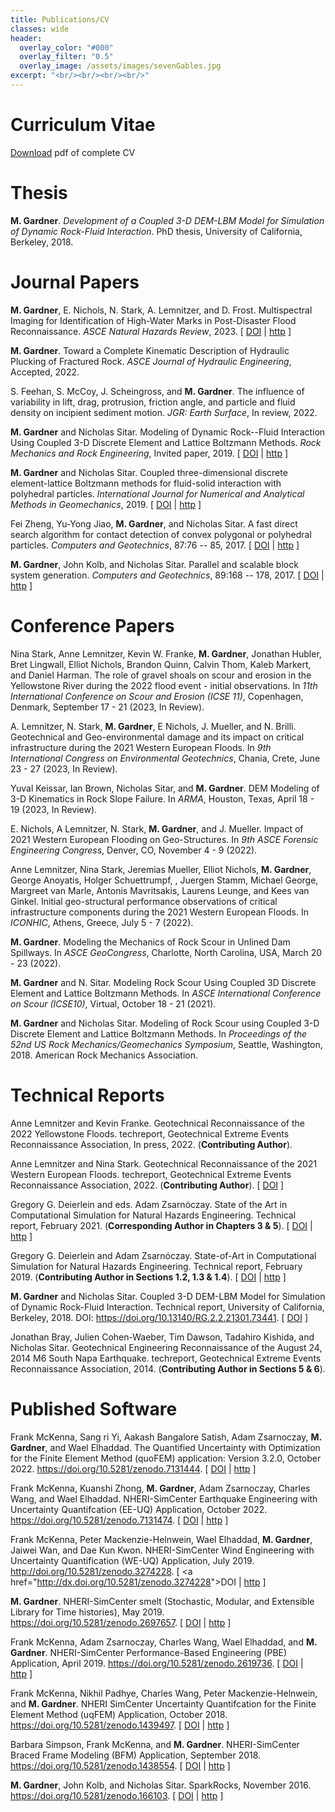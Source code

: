 ```yaml
---
title: Publications/CV
classes: wide
header:
  overlay_color: "#000"
  overlay_filter: "0.5"
  overlay_image: /assets/images/sevenGables.jpg
excerpt: "<br/><br/><br/><br/>"
---
```


# Curriculum Vitae
[Download](/assets/documents/GardnerMH_CV.pdf) pdf of complete CV
<br/>

# Thesis

<html>

<head>
<title>dissertation</title>
<meta http-equiv="content-type" content="text/html; charset=UTF-8">
<meta name="generator" content="bibtex2html">
</head>

<body>

<!-- This document was automatically generated with bibtex2html 1.99
     (see http://www.lri.fr/~filliatr/bibtex2html/),
     with the following command:
     bibtex2html -nokeys -nobiblinks -noabstract -nokeywords -d -r -nofooter -nobibsource dissertation.bib  -->




<p><a name="Gardner18"></a>

<b>M. Gardner</b>.
 <em>Development of a Coupled 3-D DEM-LBM Model for Simulation of
  Dynamic Rock-Fluid Interaction</em>.
 PhD thesis, University of California, Berkeley, 2018.

</p></body>
</html>

# Journal Papers

<html>

<head>
<title>journals</title>
<meta http-equiv="content-type" content="text/html; charset=UTF-8">
<meta name="generator" content="bibtex2html">
</head>

<body>

<!-- This document was automatically generated with bibtex2html 1.99
     (see http://www.lri.fr/~filliatr/bibtex2html/),
     with the following command:
     bibtex2html -nokeys -nobiblinks -noabstract -nokeywords -d -r -nofooter -nobibsource journals.bib  -->

<p><a name="gardner2022high"></a>

<b>M. Gardner</b>, E.&nbsp;Nichols, N.&nbsp;Stark, A.&nbsp;Lemnitzer, and D.&nbsp;Frost.
 Multispectral Imaging for Identification of High-Water Marks in
  Post-Disaster Flood Reconnaissance.
 <em>ASCE Natural Hazards Review</em>, 2023.
[&nbsp;<a href="http://dx.doi.org/10.1061/NHREFO.NHENG-1735">DOI</a>&nbsp;| 
<a href="https://ascelibrary.org/doi/10.1061/NHREFO.NHENG-1735">http</a>&nbsp;]

</p>

<p><a name="gardner2022toward"></a>

<b>M. Gardner</b>.
 Toward a Complete Kinematic Description of Hydraulic Plucking of
  Fractured Rock.
 <em>ASCE Journal of Hydraulic Engineering</em>, Accepted, 2022.

</p>

<p><a name="feehan2022incipient"></a>

S.&nbsp;Feehan, S.&nbsp;McCoy, J.&nbsp;Scheingross, and <b>M. Gardner</b>.
 The influence of variability in lift, drag, protrusion, friction
  angle, and particle and fluid density on incipient sediment motion.
 <em>JGR: Earth Surface</em>, In review, 2022.

</p>

<p><a name="gardner2019modeling"></a>

<b>M. Gardner</b> and Nicholas Sitar.
 Modeling of Dynamic Rock--Fluid Interaction Using Coupled 3-D
  Discrete Element and Lattice Boltzmann Methods.
 <em>Rock Mechanics and Rock Engineering</em>, Invited paper, 2019.
[&nbsp;<a href="http://dx.doi.org/10.1007/s00603-019-01857-x">DOI</a>&nbsp;| 
<a href="https://doi.org/10.1007/s00603-019-01857-x">http</a>&nbsp;]

</p>

<p><a name="gardner2019coupled"></a>

<b>M. Gardner</b> and Nicholas Sitar.
 Coupled three-dimensional discrete element-lattice Boltzmann methods
  for fluid-solid interaction with polyhedral particles.
 <em>International Journal for Numerical and Analytical Methods in
  Geomechanics</em>, 2019.
[&nbsp;<a href="http://dx.doi.org/10.1002/nag.2972">DOI</a>&nbsp;| 
<a href="https://onlinelibrary.wiley.com/doi/abs/10.1002/nag.2972">http</a>&nbsp;]

</p>

<p><a name="Zheng17"></a>

Fei Zheng, Yu-Yong Jiao, <b>M. Gardner</b>, and Nicholas Sitar.
 A fast direct search algorithm for contact detection of convex
  polygonal or polyhedral particles.
 <em>Computers and Geotechnics</em>, 87:76 -- 85, 2017.
[&nbsp;<a href="https://doi.org/10.1016/j.compgeo.2017.02.001">DOI</a>&nbsp;| 
<a href="http://www.sciencedirect.com/science/article/pii/S0266352X17300277">http</a>&nbsp;]

</p>

<p><a name="Gardner17"></a>

<b>M. Gardner</b>, John Kolb, and Nicholas Sitar.
 Parallel and scalable block system generation.
 <em>Computers and Geotechnics</em>, 89:168 -- 178, 2017.
[&nbsp;<a href="https://doi.org/10.1016/j.compgeo.2017.05.001">DOI</a>&nbsp;| 
<a href="http://www.sciencedirect.com/science/article/pii/S0266352X17301143">http</a>&nbsp;]

</p>

</body>
</html>

# Conference Papers

<html>

<head>
<title>conference</title>
<meta http-equiv="content-type" content="text/html; charset=UTF-8">
<meta name="generator" content="bibtex2html">
</head>

<body>

<!-- This document was automatically generated with bibtex2html 1.99
     (see http://www.lri.fr/~filliatr/bibtex2html/),
     with the following command:
     bibtex2html -nokeys -nobiblinks -noabstract -nokeywords -d -r -nofooter -nobibsource conference.bib  -->

<p><a name="stark2023icse"></a>

Nina Stark, Anne Lemnitzer, Kevin&nbsp;W. Franke, <b>M. Gardner</b>, Jonathan
  Hubler, Bret Lingwall, Elliot Nichols, Brandon Quinn, Calvin Thom, Kaleb
  Markert, and Daniel Harman.
 The role of gravel shoals on scour and erosion in the Yellowstone
  River during the 2022 flood event - initial observations.
 In <em>11th International Conference on Scour and Erosion (ICSE
  11)</em>, Copenhagen, Denmark, September 17 - 21 (2023, In Review).

</p>

<p><a name="lemnitzer2023iceg"></a>

A.&nbsp;Lemnitzer, N.&nbsp;Stark, <b>M. Gardner</b>, E&nbsp;Nichols, J.&nbsp;Mueller, and
  N.&nbsp;Brilli.
 Geotechnical and Geo-environmental damage and its impact on critical
  infrastructure during the 2021 Western European Floods.
 In <em>9th International Congress on Environmental Geotechnics</em>,
  Chania, Crete, June 23 - 27 (2023, In Review).

</p>

<p><a name="keissar2023arma"></a>

Yuval Keissar, Ian Brown, Nicholas Sitar, and <b>M. Gardner</b>.
 DEM Modeling of 3-D Kinematics in Rock Slope Failure.
 In <em>ARMA</em>, Houston, Texas, April 18 - 19 (2023, In Review).

</p>

<p><a name="nichols2022forensic"></a>

E.&nbsp;Nichols, A&nbsp;Lemnitzer, N.&nbsp;Stark, <b>M. Gardner</b>, and J.&nbsp;Mueller.
 Impact of 2021 Western European Flooding on Geo-Structures.
 In <em>9th ASCE Forensic Engineering Congress</em>, Denver, CO, November
  4 - 9 (2022).

</p>

<p><a name="lemnitzer2022iconhic"></a>

Anne Lemnitzer, Nina Stark, Jeremias Mueller, Elliot Nichols, <b>M.
  Gardner</b>, George Anoyatis, Holger Schuettrumpf, , Juergen Stamm, Michael
  George, Margreet van Marle, Antonis Mavritsakis, Laurens Leunge, and Kees van
  Ginkel.
 Initial geo-structural performance observations of critical
  infrastructure components during the 2021 Western European Floods.
 In <em>ICONHIC</em>, Athens, Greece, July 5 - 7 (2022).

</p>

<p><a name="gardner2022geocongress"></a>

<b>M. Gardner</b>.
 Modeling the Mechanics of Rock Scour in Unlined Dam Spillways.
 In <em>ASCE GeoCongress</em>, Charlotte, North Carolina, USA, March 20 -
  23 (2022).

</p>

<p><a name="gardner2020icse"></a>

<b>M. Gardner</b> and N.&nbsp;Sitar.
 Modeling Rock Scour Using Coupled 3D Discrete Element and Lattice
  Boltzmann Methods.
 In <em>ASCE International Conference on Scour (ICSE10)</em>, Virtual,
  October 18 - 21 (2021).

</p>

<p><a name="Gardner18ARMA"></a>

<b>M. Gardner</b> and Nicholas Sitar.
 Modeling of Rock Scour using Coupled 3-D Discrete Element
  and Lattice Boltzmann Methods.
 In <em>Proceedings of the 52nd US Rock
  Mechanics/Geomechanics Symposium</em>, Seattle, Washington, 2018. American
  Rock Mechanics Association.

</p>

</body>
</html>

# Technical Reports

<html>

<head>
<title>techReps</title>
<meta http-equiv="content-type" content="text/html; charset=UTF-8">
<meta name="generator" content="bibtex2html">
</head>

<body>

<!-- This document was automatically generated with bibtex2html 1.99
     (see http://www.lri.fr/~filliatr/bibtex2html/),
     with the following command:
     bibtex2html -nokeys -nobiblinks -noabstract -nokeywords -d -r -nofooter -nobibsource techReps.bib  -->



<p><a name="lemnitzer2022yellowstone"></a>

Anne Lemnitzer and Kevin Franke.
 Geotechnical Reconnaissance of the 2022 Yellowstone Floods.
 techreport, Geotechnical Extreme Events Reconnaissance Association,
  In press, 2022.
 (<b>Contributing Author</b>).

</p>

<p><a name="lemnitzer2022geotechnical"></a>

Anne Lemnitzer and Nina Stark.
 Geotechnical Reconnaissance of the 2021 Western European Floods.
 techreport, Geotechnical Extreme Events Reconnaissance Association,
  2022.
 (<b>Contributing Author</b>).
[&nbsp;<a href="http://dx.doi.org/doi:10.18118/G6QH3D">DOI</a>&nbsp;]

</p>

<p><a name="deierlein2021state"></a>

Gregory&nbsp;G. Deierlein and eds. Adam&nbsp;Zsarnóczay.
 State of the Art in Computational Simulation for Natural Hazards
  Engineering.
 Technical report, February 2021.
 (<b>Corresponding Author in Chapters 3 &amp; 5</b>).
[&nbsp;<a href="http://dx.doi.org/10.5281/zenodo.4558106">DOI</a>&nbsp;| 
<a href="https://doi.org/10.5281/zenodo.4558106">http</a>&nbsp;]

</p>

<p><a name="simcenter2019state"></a>

Gregory&nbsp;G. Deierlein and Adam Zsarn&oacute;czay.
 State-of-Art in Computational Simulation for Natural Hazards
  Engineering.
 Technical report, February 2019.
 (<b>Contributing Author in Sections 1.2, 1.3 &amp; 1.4</b>).
[&nbsp;<a href="http://dx.doi.org/10.5281/zenodo.2579582">DOI</a>&nbsp;| 
<a href="https://doi.org/10.5281/zenodo.2579582">http</a>&nbsp;]

</p>

<p><a name="Gardner18Tech"></a>

<b>M. Gardner</b> and Nicholas Sitar.
 Coupled 3-D DEM-LBM Model for Simulation of Dynamic Rock-Fluid
  Interaction.
 Technical report, University of California, Berkeley, 2018.
 DOI: <a href="https://doi.org/10.13140/RG.2.2.21301.73441">https://doi.org/10.13140/RG.2.2.21301.73441</a>.
[&nbsp;<a href="http://dx.doi.org/10.13140/RG.2.2.21301.73441">DOI</a>&nbsp;]

</p>

<p><a name="Geer14"></a>

Jonathan Bray, Julien Cohen-Waeber, Tim Dawson, Tadahiro Kishida, and Nicholas
  Sitar.
 Geotechnical Engineering Reconnaissance of the August 24, 2014
  M6 South Napa Earthquake.
 techreport, Geotechnical Extreme Events Reconnaissance Association,
  2014.
 (<b>Contributing Author in Sections 5 &amp; 6</b>).

</p>

</body>
</html>

# Published Software

<html>

<head>
<title>software</title>
<meta http-equiv="content-type" content="text/html; charset=UTF-8">
<meta name="generator" content="bibtex2html">
</head>

<body>

<!-- This document was automatically generated with bibtex2html 1.99
     (see http://www.lri.fr/~filliatr/bibtex2html/),
     with the following command:
     bibtex2html -nokeys -nobiblinks -noabstract -nokeywords -d -r -nofooter -nobibsource software.bib  -->




<p><a name="mckenna2022quofem"></a>

Frank McKenna, Sang ri&nbsp;Yi, Aakash&nbsp;Bangalore Satish, Adam Zsarnoczay, <b>M.
  Gardner</b>, and Wael Elhaddad.
 The Quantified Uncertainty with Optimization for the Finite Element
  Method (quoFEM) application: Version 3.2.0, October 2022.
 https://doi.org/10.5281/zenodo.7131444.
[&nbsp;<a href="http://dx.doi.org/10.5281/zenodo.7131444">DOI</a>&nbsp;| 
<a href="https://doi.org/10.5281/zenodo.7131444">http</a>&nbsp;]

</p>

<p><a name="mckenna2022eeuq"></a>

Frank McKenna, Kuanshi Zhong, <b>M. Gardner</b>, Adam Zsarnoczay, Charles
  Wang, and Wael Elhaddad.
 NHERI-SimCenter Earthquake Engineering with Uncertainty
  Quantifcation (EE-UQ) Application, October 2022.
 https://doi.org/10.5281/zenodo.7131474.
[&nbsp;<a href="http://dx.doi.org/10.5281/zenodo.7131474">DOI</a>&nbsp;| 
<a href="https://doi.org/10.5281/zenodo.7131474">http</a>&nbsp;]

</p>

<p><a name="mckenna2019weuq"></a>

Frank McKenna, Peter Mackenzie-Helnwein, Wael Elhaddad, <b>M. Gardner</b>,
  Jaiwei Wan, and Dae&nbsp;Kun Kwon.
 NHERI-SimCenter Wind Engineering with Uncertainty Quantification
  (WE-UQ) Application, July 2019.
 http://doi.org/10.5281/zenodo.3274228.
[&nbsp;<a href="http://dx.doi.org/<a href="https://doi.org/10.5281/zenodo.3274228">10.5281/zenodo.3274228</a>">DOI</a>&nbsp;| 
<a href="https://doi.org/10.5281/zenodo.3274228">http</a>&nbsp;]

</p>

<p><a name="gardner2019smelt"></a>

<b>M. Gardner</b>.
 NHERI-SimCenter smelt (Stochastic, Modular, and Extensible Library
  for Time histories), May 2019.
 https://doi.org/10.5281/zenodo.2697657.
[&nbsp;<a href="http://dx.doi.org/10.5281/zenodo.2697657">DOI</a>&nbsp;| 
<a href="https://doi.org/10.5281/zenodo.2697657">http</a>&nbsp;]

</p>

<p><a name="mckenna2019pbe"></a>

Frank McKenna, Adam Zsarnoczay, Charles Wang, Wael Elhaddad, and <b>M.
  Gardner</b>.
 NHERI-SimCenter Performance-Based Engineering (PBE) Application,
  April 2019.
 https://doi.org/10.5281/zenodo.2619736.
[&nbsp;<a href="http://dx.doi.org/10.5281/zenodo.2619736">DOI</a>&nbsp;| 
<a href="https://doi.org/10.5281/zenodo.2619736">http</a>&nbsp;]

</p>

<p><a name="mckenna2018uqfem"></a>

Frank McKenna, Nikhil Padhye, Charles Wang, Peter Mackenzie-Helnwein, and
  <b>M. Gardner</b>.
 NHERI SimCenter Uncertainty Quantifcation for the Finite Element
  Method (uqFEM) Application, October 2018.
 https://doi.org/10.5281/zenodo.1439497.
[&nbsp;<a href="http://dx.doi.org/10.5281/zenodo.1439497">DOI</a>&nbsp;| 
<a href="https://doi.org/10.5281/zenodo.1439497">http</a>&nbsp;]

</p>

<p><a name="simpson18bfm"></a>

Barbara Simpson, Frank McKenna, and <b>M. Gardner</b>.
 NHERI-SimCenter Braced Frame Modeling (BFM) Application, September
  2018.
 https://doi.org/10.5281/zenodo.1438554.
[&nbsp;<a href="http://dx.doi.org/10.5281/zenodo.1438554">DOI</a>&nbsp;| 
<a href="https://doi.org/10.5281/zenodo.1438554">http</a>&nbsp;]

</p>

<p><a name="gardner2016sparkrocks"></a>

<b>M. Gardner</b>, John Kolb, and Nicholas Sitar.
 SparkRocks, November 2016.
 https://doi.org/10.5281/zenodo.166103.
[&nbsp;<a href="http://dx.doi.org/10.5281/zenodo.166103">DOI</a>&nbsp;| 
<a href="https://doi.org/10.5281/zenodo.166103">http</a>&nbsp;]

</p></body>
</html>
